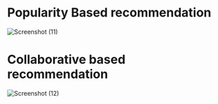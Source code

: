 # Popularity Based recommendation
![Screenshot (11)](https://github.com/PrinceShubham1232/Book-recommender/assets/90562853/9fcc3aae-be5b-466b-90fa-26fbe7984e6e)

# Collaborative based recommendation
![Screenshot (12)](https://github.com/PrinceShubham1232/Book-recommender/assets/90562853/44c2b601-a2c4-4f72-821e-5018d83357bb)
